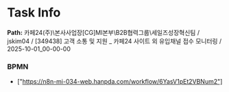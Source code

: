 # Task Info

**Path:** 카페24(주)\본사사업장\[CG]MI본부\B2B협력그룹\세일즈성장혁신팀 / jskim04 / [349438] 고객 소통 및 지원 _ 카페24 사이트 외 유입채널 접수 모니터링 / 2025-10-01_00-00-00

### BPMN
- ["https://n8n-mi-034-web.hanpda.com/workflow/6YasV1pEt2VBNum2"]

